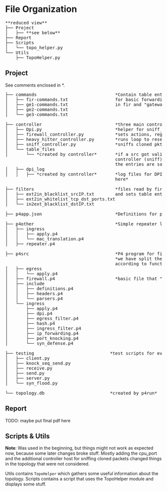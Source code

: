 # File Organization
<pre>
**reduced view**
├── Project
│   ├── **see below**
├── Report
├── Scripts
│   └── topo_helper.py
└── Utils
    ├── TopoHelper.py
</pre>

## Project
See comments enclosed in \*.
<pre>
├── commands                              *Contain table entries
│   ├── fir-commands.txt                  for basic forwarding
│   ├── ge1-commands.txt                  in fir and "gateways"*
│   ├── ge2-commands.txt
│   └── ge3-commands.txt

├── controller                            *three main controllers*
│   ├── Dpi.py                            *helper for sniff_controller*
│   ├── firewall_controller.py            *sets actions, register values, etc*
│   ├── heavy_hitter_controller.py        *runs loop to reset heavy hitter filter*
│   ├── sniff_controller.py               *sniffs cloned pkts and acts according to type*
│   └── table_files
│       └── *created by controller*       *if a src got validated and
                                          controller (sniff) stops,
                                          the entries are saved here*
│   ├── dpi_log
│   │   ├── *created by controller*       *log files for DPI are saved
                                          here*

├── filters                               *files read by firewall_controller
│   ├── ext2in_blacklist_srcIP.txt        and sets table entries i firewall*
│   ├── ext2in_whitelist_tcp_dst_ports.txt
│   └── in2ext_blacklist_dstIP.txt

├── p4app.json                            *Definitions for p4run: p4other and p4src*

├── p4other                               *Simple repeater logic for "gateways"*
│   ├── ingress
│   │   ├── apply.p4
│   │   └── mac_translation.p4
│   ├── repeater.p4

├── p4src                                 *P4 program for firewall*
                                          *we have split the program into files
                                          according to functionality*
│   ├── egress
│   │   └── apply.p4
│   ├── firewall.p4                       *basic file that "includes" the others*
│   ├── include
│   │   ├── definitions.p4
│   │   ├── headers.p4
│   │   └── parsers.p4
│   └── ingress
│       ├── apply.p4
│       ├── dpi.p4
│       ├── egress_filter.p4
│       ├── hash.p4
│       ├── ingress_filter.p4
│       ├── ip_forwarding.p4
│       ├── port_knocking.p4
│       └── syn_defense.p4

├── testing                             *test scripts for evaluation and demo*
│   ├── client.py
│   ├── knock_seq_send.py
│   ├── receive.py
│   ├── send.py
│   ├── server.py
│   └── syn_flood.py

└── topology.db                         *created by p4run*
</pre>

## Report
TODO: maybe put final pdf here

## Scripts & Utils
**Note**: Was used in the beginning, but things might not work as expected now, because some later changes broke stuff. Mostly adding the cpu_port and the additional controller host for sniffing cloned packets changed things in the topology that were not considered.

Utils contains `TopoHelper` which gathers some useful information about the topology. Scripts contains a script that uses the TopoHelper module and displays some stuff.
